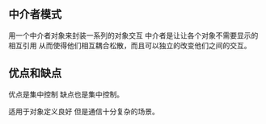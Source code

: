 ## 中介者模式

用一个中介者对象来封装一系列的对象交互 中介者是让让各个对象不需要显示的相互引用
从而使得他们相互耦合松散，而且可以独立的改变他们之间的交互。

## 优点和缺点

优点是集中控制 缺点也是集中控制。

适用于对象定义良好 但是通信十分复杂的场景。